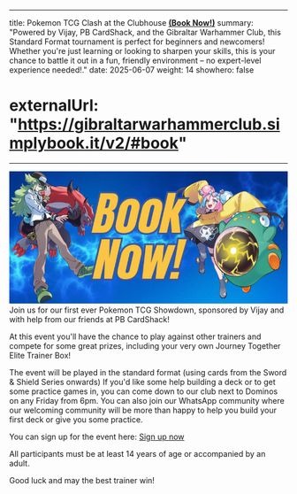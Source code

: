 
---
title: Pokemon TCG Clash at the Clubhouse <b><u>(Book Now!)</u></b>
summary: "Powered by Vijay, PB CardShack, and the Gibraltar Warhammer Club, this Standard Format tournament is perfect for beginners and newcomers! Whether you're just learning or looking to sharpen your skills, this is your chance to battle it out in a fun, friendly environment – no expert-level experience needed!."
date: 2025-06-07
weight: 14
showhero: false
# externalUrl: "https://gibraltarwarhammerclub.simplybook.it/v2/#book"
---
<a href="https://pay.sumup.com/b2c/QPHHL6VI">
  <img src="booknow.png" alt="Book Now" class="nozoom rounded-xl" />
</a>
Join us for our first ever Pokemon TCG Showdown, sponsored by Vijay and with help from our friends at PB CardShack!

At this event you'll have the chance to play against other trainers and compete for some great prizes, including your very own Journey Together Elite Trainer Box! 

The event will be played in the standard format (using cards from the Sword & Shield Series onwards) If you'd like some help building a deck or to get some practice games in, you can come down to our club next to Dominos on any Friday from 6pm. You can also join our WhatsApp community where our welcoming community will be more than happy to help you build your first deck or give you some practice.

You can sign up for the event here: <a href="https://pay.sumup.com/b2c/QPHHL6VI">Sign up now</a>

All participants must be at least 14 years of age or accompanied by an adult.

Good luck and may the best trainer win!